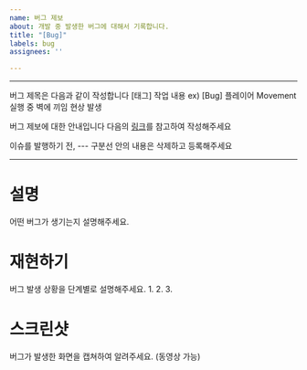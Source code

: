 ```yaml
---
name: 버그 제보
about: 개발 중 발생한 버그에 대해서 기록합니다.
title: "[Bug]"
labels: bug
assignees: ''

---
```

---

버그 제목은 다음과 같이 작성합니다
[태그] 작업 내용
ex) [Bug] 플레이어 Movement 실행 중 벽에 끼임 현상 발생

버그 제보에 대한 안내입니다
다음의 [링크](https://docs.google.com/document/d/1yVqIAEy9-e0qFmxkUpJXM3pcmbIKL2ZTVfAsqc2bhik/edit#heading=h.nh6o3aliqwg3)를 참고하여 작성해주세요

이슈를 발행하기 전, --- 구분선 안의 내용은 삭제하고 등록해주세요

---

# 설명
어떤 버그가 생기는지 설명해주세요.


# 재현하기
버그 발생 상황을 단계별로 설명해주세요.
1. 
2.
3.


# 스크린샷
버그가 발생한 화면을 캡쳐하여 알려주세요. (동영상 가능)